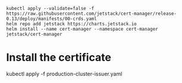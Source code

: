 ```
kubectl apply --validate=false -f https://raw.githubusercontent.com/jetstack/cert-manager/release-0.13/deploy/manifests/00-crds.yaml
helm repo add jetstack https://charts.jetstack.io
helm install --name cert-manager --namespace cert-manager jetstack/cert-manager
```

# Install the certificate

kubectl apply -f production-cluster-issuer.yaml

